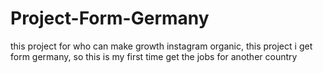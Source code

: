 # Project-Form-Germany
this project for who can make growth instagram organic, this project i get form germany, so this is my first time get the jobs for another country
